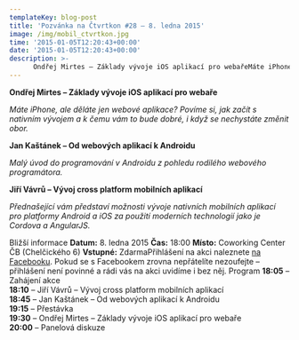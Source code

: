 ```yaml
---
templateKey: blog-post
title: 'Pozvánka na Čtvrtkon #28 – 8. ledna 2015'
image: /img/mobil_ctvrtkon.jpg
time: '2015-01-05T12:20:43+00:00'
date: '2015-01-05T12:20:43+00:00'
description: >-
      Ondřej Mirtes – Základy vývoje iOS aplikací pro webařeMáte iPhone, ale děláte jen webové aplikace? Povíme si, jak začít s nativním vývojem a k čemu vám to bude dobré, i když se ...
---
```

[](http://ctvrtkon.cz/wp-content/uploads/mobil_ctvrtkon.jpg)

**Ondřej Mirtes – Základy vývoje iOS aplikací pro webaře**

_Máte iPhone, ale děláte jen webové aplikace? Povíme si, jak začít s nativním vývojem a k čemu vám to bude dobré, i když se nechystáte změnit obor._

**Jan Kaštánek – Od webových aplikací k Androidu**

_Malý úvod do programování v Androidu z pohledu rodilého webového programátora._

**Jiří Vávrů – Vývoj cross platform mobilních aplikací**

_Přednašející vám představí možnosti vývoje nativních mobilních aplikací pro platformy Android a iOS za použití moderních technologií jako je Cordova a AngularJS._

Bližší informace **Datum:** 8. ledna 2015 **Čas:** 18:00 **Místo:** Coworking Center ČB (Chelčického 6) **Vstupné:** ZdarmaPřihlášení na akci naleznete [na Facebooku](https://www.facebook.com/events/777299018971808/ "Mobilní Čtvrtkon"). Pokud se s Facebookem zrovna nepřátelíte nezoufejte – přihlášení není povinné a rádi vás na akci uvidíme i bez něj. Program **18:05** – Zahájení akce  
**18:10** – Jiří Vávrů – Vývoj cross platform mobilních aplikací  
**18:45** – Jan Kaštánek – Od webových aplikací k Androidu  
**19:15** – Přestávka  
**19:30** – Ondřej Mirtes – Základy vývoje iOS aplikací pro webaře  
**20:00** – Panelová diskuze